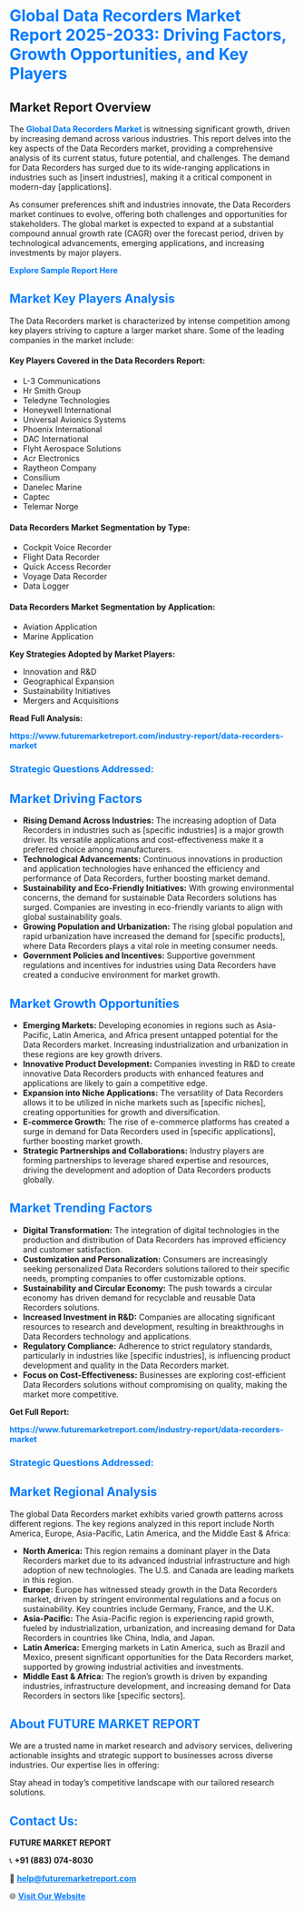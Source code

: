 <h1 style="color: #007BFF;">Global Data Recorders Market Report 2025-2033: Driving Factors, Growth Opportunities, and Key Players</h1>

<section id="overview">
<h2>Market Report Overview</h2>
<p>The <a href="https://www.futuremarketreport.com/industry-report/data-recorders-market" style="color: #007BFF; text-decoration: none;"><strong>Global Data Recorders Market</strong></a> is witnessing significant growth, driven by increasing demand across various industries. This report delves into the key aspects of the Data Recorders market, providing a comprehensive analysis of its current status, future potential, and challenges. The demand for Data Recorders has surged due to its wide-ranging applications in industries such as [insert industries], making it a critical component in modern-day [applications].</p>
<p>As consumer preferences shift and industries innovate, the Data Recorders market continues to evolve, offering both challenges and opportunities for stakeholders. The global market is expected to expand at a substantial compound annual growth rate (CAGR) over the forecast period, driven by technological advancements, emerging applications, and increasing investments by major players.</p>
</section>

<section id="overview">
<p><a href="https://www.futuremarketreport.com/request-sample/reportId=83721" style="color: #007BFF; text-decoration: none;"><strong>Explore Sample Report Here</strong></a></p>
</section>

<section id="key-players">
<h2 style="color: #007BFF;">Market Key Players Analysis</h2>
<p>The Data Recorders market is characterized by intense competition among key players striving to capture a larger market share. Some of the leading companies in the market include:</p>
<h4>Key Players Covered in the Data Recorders Report:</h4>
<ul><li>L-3 Communications</li><li>Hr Smith Group</li><li>Teledyne Technologies</li><li>Honeywell International</li><li>Universal Avionics Systems</li><li>Phoenix International</li><li>DAC International</li><li>Flyht Aerospace Solutions</li><li>Acr Electronics</li><li>Raytheon Company</li><li>Consilium</li><li>Danelec Marine</li><li>Captec</li><li>Telemar Norge</li></ul>
<h4>Data Recorders Market Segmentation by Type:</h4>
<ul><li>Cockpit Voice Recorder</li><li>Flight Data Recorder</li><li>Quick Access Recorder</li><li>Voyage Data Recorder</li><li>Data Logger</li></ul>

<h4>Data Recorders Market Segmentation by Application:</h4>
<ul><li>Aviation Application</li><li>Marine Application</li></ul>
<p><strong>Key Strategies Adopted by Market Players:</strong></p>
<ul>
<li>Innovation and R&D</li>
<li>Geographical Expansion</li>
<li>Sustainability Initiatives</li>
<li>Mergers and Acquisitions</li>
</ul>
</section>

<section>
<p><strong>Read Full Analysis: </strong></p><a href="https://www.futuremarketreport.com/industry-report/data-recorders-market" style="color: #007BFF; text-decoration: none;"><strong>https://www.futuremarketreport.com/industry-report/data-recorders-market</strong></a>
<h3 style="color: #007BFF;">Strategic Questions Addressed:</h3>
</section>

<section id="driving-factors">
<h2 style="color: #007BFF;">Market Driving Factors</h2>
<ul>
<li><strong>Rising Demand Across Industries:</strong> The increasing adoption of Data Recorders in industries such as [specific industries] is a major growth driver. Its versatile applications and cost-effectiveness make it a preferred choice among manufacturers.</li>
<li><strong>Technological Advancements:</strong> Continuous innovations in production and application technologies have enhanced the efficiency and performance of Data Recorders, further boosting market demand.</li>
<li><strong>Sustainability and Eco-Friendly Initiatives:</strong> With growing environmental concerns, the demand for sustainable Data Recorders solutions has surged. Companies are investing in eco-friendly variants to align with global sustainability goals.</li>
<li><strong>Growing Population and Urbanization:</strong> The rising global population and rapid urbanization have increased the demand for [specific products], where Data Recorders plays a vital role in meeting consumer needs.</li>
<li><strong>Government Policies and Incentives:</strong> Supportive government regulations and incentives for industries using Data Recorders have created a conducive environment for market growth.</li>
</ul>
</section>

<section id="growth-opportunities">
<h2 style="color: #007BFF;">Market Growth Opportunities</h2>
<ul>
<li><strong>Emerging Markets:</strong> Developing economies in regions such as Asia-Pacific, Latin America, and Africa present untapped potential for the Data Recorders market. Increasing industrialization and urbanization in these regions are key growth drivers.</li>
<li><strong>Innovative Product Development:</strong> Companies investing in R&D to create innovative Data Recorders products with enhanced features and applications are likely to gain a competitive edge.</li>
<li><strong>Expansion into Niche Applications:</strong> The versatility of Data Recorders allows it to be utilized in niche markets such as [specific niches], creating opportunities for growth and diversification.</li>
<li><strong>E-commerce Growth:</strong> The rise of e-commerce platforms has created a surge in demand for Data Recorders used in [specific applications], further boosting market growth.</li>
<li><strong>Strategic Partnerships and Collaborations:</strong> Industry players are forming partnerships to leverage shared expertise and resources, driving the development and adoption of Data Recorders products globally.</li>
</ul>
</section>

<section id="trending-factors">
<h2 style="color: #007BFF;">Market Trending Factors</h2>
<ul>
<li><strong>Digital Transformation:</strong> The integration of digital technologies in the production and distribution of Data Recorders has improved efficiency and customer satisfaction.</li>
<li><strong>Customization and Personalization:</strong> Consumers are increasingly seeking personalized Data Recorders solutions tailored to their specific needs, prompting companies to offer customizable options.</li>
<li><strong>Sustainability and Circular Economy:</strong> The push towards a circular economy has driven demand for recyclable and reusable Data Recorders solutions.</li>
<li><strong>Increased Investment in R&D:</strong> Companies are allocating significant resources to research and development, resulting in breakthroughs in Data Recorders technology and applications.</li>
<li><strong>Regulatory Compliance:</strong> Adherence to strict regulatory standards, particularly in industries like [specific industries], is influencing product development and quality in the Data Recorders market.</li>
<li><strong>Focus on Cost-Effectiveness:</strong> Businesses are exploring cost-efficient Data Recorders solutions without compromising on quality, making the market more competitive.</li>
</ul>
</section>

<section>
<p><strong>Get Full Report: </strong></p><a href="https://www.futuremarketreport.com/industry-report/data-recorders-market" style="color: #007BFF; text-decoration: none;"><strong>https://www.futuremarketreport.com/industry-report/data-recorders-market</strong></a>
<h3 style="color: #007BFF;">Strategic Questions Addressed:</h3>
</section>


<section id="regional-analysis">
<h2 style="color: #007BFF;">Market Regional Analysis</h2>
<p>The global Data Recorders market exhibits varied growth patterns across different regions. The key regions analyzed in this report include North America, Europe, Asia-Pacific, Latin America, and the Middle East & Africa:</p>
<ul>
<li><strong>North America:</strong> This region remains a dominant player in the Data Recorders market due to its advanced industrial infrastructure and high adoption of new technologies. The U.S. and Canada are leading markets in this region.</li>
<li><strong>Europe:</strong> Europe has witnessed steady growth in the Data Recorders market, driven by stringent environmental regulations and a focus on sustainability. Key countries include Germany, France, and the U.K.</li>
<li><strong>Asia-Pacific:</strong> The Asia-Pacific region is experiencing rapid growth, fueled by industrialization, urbanization, and increasing demand for Data Recorders in countries like China, India, and Japan.</li>
<li><strong>Latin America:</strong> Emerging markets in Latin America, such as Brazil and Mexico, present significant opportunities for the Data Recorders market, supported by growing industrial activities and investments.</li>
<li><strong>Middle East & Africa:</strong> The region’s growth is driven by expanding industries, infrastructure development, and increasing demand for Data Recorders in sectors like [specific sectors].</li>
</ul>
</section>

<footer>
<h2 style="color: #007BFF;">About FUTURE MARKET REPORT</h2>
<p>We are a trusted name in market research and advisory services, delivering actionable insights and strategic support to businesses across diverse industries. Our expertise lies in offering:</p>

<p>Stay ahead in today’s competitive landscape with our tailored research solutions.</p>

<h2 style="color: #007BFF;">Contact Us:</h2>
<p><strong>FUTURE MARKET REPORT</strong></p>
<p>📞 <strong>+91 (883) 074-8030</strong></p>
<p>📧 <strong><a href="mailto:help@futuremarketreport.com" style="color: #007BFF;">help@futuremarketreport.com</a></strong></p>
<p>🌐 <strong><a href="https://www.futuremarketreport.com/" style="color: #007BFF;">Visit Our Website</a></strong></p>
</footer>